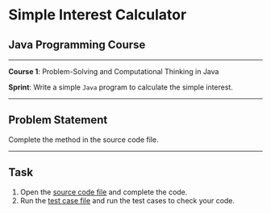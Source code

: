 # Simple Interest Calculator

## Java Programming Course

---

**Course 1**: Problem-Solving and Computational Thinking in Java

**Sprint**: Write a simple `Java` program to calculate the simple interest.

---

Problem Statement
---

Complete the method in the source code file.

---

Task
---

1. Open the [source code file](src/main/java/com/niit/jap/SimpleInterestCalculator.java) and complete the code.
2. Run the [test case file](src/test/java/com/niit/jap/SimpleInterestCalculatorTest.java) and run the test cases to
   check your code.
